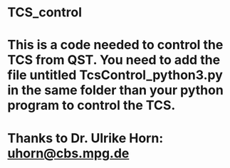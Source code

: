 # TCS_control
# This is a code needed to control the TCS from QST. You need to add the file untitled TcsControl_python3.py in the same folder than your python program to control the TCS. 
# Thanks to Dr. Ulrike Horn: uhorn@cbs.mpg.de
